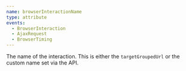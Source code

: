```yaml
---
name: browserInteractionName
type: attribute
events:
  - BrowserInteraction
  - AjaxRequest
  - BrowserTiming
---
```


The name of the interaction. This is either the `targetGroupedUrl` or the custom name set via the API.